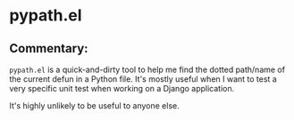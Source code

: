 # pypath.el

## Commentary:

`pypath.el` is a quick-and-dirty tool to help me find the dotted path/name
of the current defun in a Python file. It's mostly useful when I want to
test a very specific unit test when working on a Django application.

It's highly unlikely to be useful to anyone else.

[//]: # (README.md ends here)
